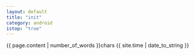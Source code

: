 ```yaml
---
layout: default
title: "init"
category: android
istop: "true"
---
```

<p>{{ page.content | number_of_words }}chars {{ site.time | date_to_string }}</p>
   